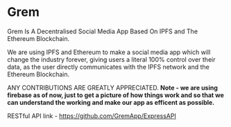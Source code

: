 # Grem

Grem Is A Decentralised Social Media App Based On IPFS and The Ethereum Blockchain.

We are using IPFS and Ethereum to make a social media app which will change the industry forever, giving users a literal 100% control over their data, as the user directly communicates with the IPFS network and the Ethereum Blockchain.

ANY CONTRIBUTIONS ARE GREATLY APPRECIATED.
**Note - we are using firebase as of now, just to get a picture of how things work and so that we can understand the working and make our app as efficent as possible.**

RESTful API link - https://github.com/GremApp/ExpressAPI
